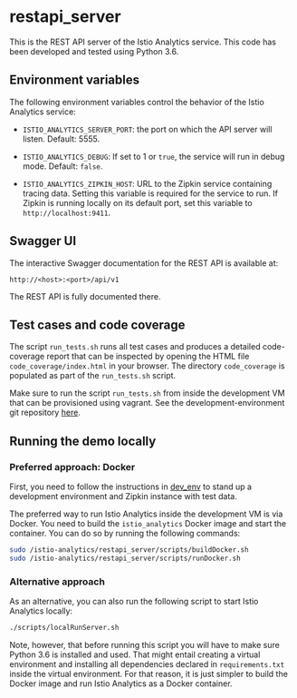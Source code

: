 # restapi_server

This is the REST API server of the Istio Analytics service. This code has been developed and tested
using Python 3.6.

## Environment variables

The following environment variables control the behavior of the Istio Analytics service:

* `ISTIO_ANALYTICS_SERVER_PORT`: the port on which the API server will listen. Default: 5555.

* `ISTIO_ANALYTICS_DEBUG`: If set to 1 or `true`, the service will run in debug mode. Default: `false`.

* `ISTIO_ANALYTICS_ZIPKIN_HOST`: URL to the Zipkin service containing tracing data. Setting this variable is required for the service to run. If Zipkin is running locally on its default port, set this variable to `http://localhost:9411`.

## Swagger UI

The interactive Swagger documentation for the REST API is available at:

```
http://<host>:<port>/api/v1
```

The REST API is fully documented there.

## Test cases and code coverage

The script `run_tests.sh` runs all test cases and produces a detailed code-coverage report that can be inspected by opening the HTML file `code_coverage/index.html` in your browser. The directory `code_coverage` is populated as part of the `run_tests.sh` script.

Make sure to run the script `run_tests.sh` from inside the development VM that can be provisioned using vagrant. See the development-environment git repository [here](https://github.ibm.com/istio-analytics/dev_env).

## Running the demo locally

### Preferred approach: Docker

First, you need to follow the instructions in [dev_env](https://github.ibm.com/istio-analytics/dev_env/) to stand up a development environment and Zipkin instance with test data.

The preferred way to run Istio Analytics inside the development VM is via Docker. You need to build the `istio_analytics` Docker image and start the container. You can do so by running the following commands:

```bash
sudo /istio-analytics/restapi_server/scripts/buildDocker.sh
sudo /istio-analytics/restapi_server/scripts/runDocker.sh
```

### Alternative approach

As an alternative, you can also run the following script to start Istio Analytics locally:
```bash
./scripts/localRunServer.sh
```

Note, however, that before running this script you will have to make sure Python 3.6 is installed and used. That might entail creating a virtual environment and installing all dependencies declared in `requirements.txt` inside the virtual environment. For that reason, it is just simpler to build the Docker image and run Istio Analytics as a Docker container.